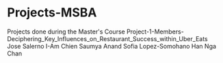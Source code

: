 # Projects-MSBA
Projects done during the Master's Course
Project-1-Members-Deciphering_Key_Influences_on_Restaurant_Success_within_Uber_Eats
Jose Salerno
I-Am Chien
Saumya Anand
Sofia Lopez-Somohano
Han Nga Chan
